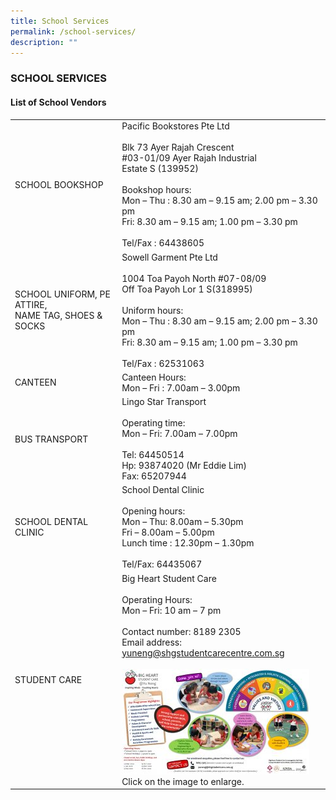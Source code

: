 ```yaml
---
title: School Services
permalink: /school-services/
description: ""
---
```

### SCHOOL SERVICES

#### List of School Vendors

| | |
| --- | --- |
| SCHOOL BOOKSHOP | Pacific Bookstores Pte Ltd<br><br>Blk 73 Ayer Rajah Crescent<br>#03-01/09 Ayer Rajah Industrial<br>Estate S (139952)<br><br>Bookshop hours:<br>Mon – Thu : 8.30 am – 9.15 am; 2.00 pm – 3.30 pm<br>Fri: 8.30 am – 9.15 am; 1.00 pm – 3.30 pm<br><br>Tel/Fax : 64438605 |
| SCHOOL UNIFORM, PE ATTIRE,<br>NAME TAG, SHOES & SOCKS | Sowell Garment Pte Ltd<br><br>1004 Toa Payoh North #07-08/09<br>Off Toa Payoh Lor 1 S(318995)<br><br>Uniform hours:<br>Mon – Thu : 8.30 am – 9.15 am; 2.00 pm – 3.30 pm<br>Fri: 8.30 am – 9.15 am; 1.00 pm – 3.30 pm<br><br>Tel/Fax : 62531063  |
| CANTEEN | Canteen Hours:<br>Mon – Fri : 7.00am – 3.00pm  |
| BUS TRANSPORT | Lingo Star Transport<br><br>Operating time:<br>Mon – Fri: 7.00am – 7.00pm<br><br>Tel: 64450514<br>Hp: 93874020 (Mr Eddie Lim)<br>Fax: 65207944<br>  |
| SCHOOL DENTAL CLINIC | School Dental Clinic<br><br>Opening hours:<br>Mon – Thu: 8.00am – 5.30pm<br>Fri – 8.00am – 5.00pm<br>Lunch time : 12.30pm – 1.30pm<br><br>Tel/Fax: 64435067 |
| STUDENT CARE | Big Heart Student Care<br><br>Operating Hours:<br>Mon – Fri: 10 am – 7 pm<br><br>Contact number: 8189 2305<br>Email address: [yuneng@shgstudentcarecentre.com.sg](mailto:yuneng@shgstudentcarecentre.com.sg)<br><br>[![](/images/YN-Big-Heart-300x169.jpg)](/images/YN-Big-Heart-300x169.jpg)<br>Click on the image to enlarge. |